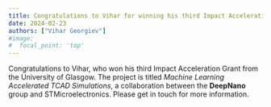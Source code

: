 ```yaml
---
title: Congratulations to Vihar for winning his third Impact Acceleration Account (IAA) grant
date: 2024-02-23
authors: ["Vihar Georgiev"]
#image:
#  focal_point: 'top'
---
```

<!--more-->

Congratulations to Vihar, who won his third Impact Acceleration Grant from the University of Glasgow. The project is titled *Machine Learning Accelerated TCAD Simulations*, a collaboration between the **DeepNano** group and STMicroelectronics. Please get in touch for more information. 

